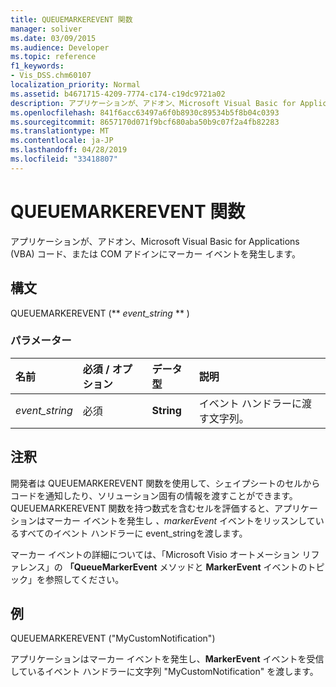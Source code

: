```yaml
---
title: QUEUEMARKEREVENT 関数
manager: soliver
ms.date: 03/09/2015
ms.audience: Developer
ms.topic: reference
f1_keywords:
- Vis_DSS.chm60107
localization_priority: Normal
ms.assetid: b4671715-4209-7774-c174-c19dc9721a02
description: アプリケーションが、アドオン、Microsoft Visual Basic for Applications (VBA) コード、または COM アドインにマーカー イベントを発生します。
ms.openlocfilehash: 841f6acc63497a6f0b8930c89534b5f8b04c0393
ms.sourcegitcommit: 8657170d071f9bcf680aba50b9c07f2a4fb82283
ms.translationtype: MT
ms.contentlocale: ja-JP
ms.lasthandoff: 04/28/2019
ms.locfileid: "33418807"
---
```

# <a name="queuemarkerevent-function"></a>QUEUEMARKEREVENT 関数

アプリケーションが、アドオン、Microsoft Visual Basic for Applications (VBA) コード、または COM アドインにマーカー イベントを発生します。 
  
## <a name="syntax"></a>構文

QUEUEMARKEREVENT (** *event_string* ** ) 
  
### <a name="parameters"></a>パラメーター

|**名前**|**必須 / オプション**|**データ型**|**説明**|
|:-----|:-----|:-----|:-----|
| _event_string_ <br/> |必須  <br/> |**String** <br/> | イベント ハンドラーに渡す文字列。  <br/> |
   
## <a name="remarks"></a>注釈

開発者は QUEUEMARKEREVENT 関数を使用して、シェイプシートのセルからコードを通知したり、ソリューション固有の情報を渡すことができます。 QUEUEMARKEREVENT 関数を持つ数式を含むセルを評価すると、アプリケーションはマーカー イベントを発生し _、markerEvent_ イベントをリッスンしているすべてのイベント ハンドラーに event_stringを渡します。 
  
マーカー イベントの詳細については、「Microsoft Visio オートメーション リファレンス」の **「QueueMarkerEvent** メソッドと **MarkerEvent** イベントのトピック」を参照してください。 
  
## <a name="example"></a>例

QUEUEMARKEREVENT ("MyCustomNotification") 
  
アプリケーションはマーカー イベントを発生し、**MarkerEvent** イベントを受信しているイベント ハンドラーに文字列 "MyCustomNotification" を渡します。 
  

